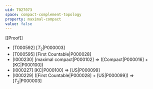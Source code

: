 ```yaml
---
uid: T027073
space: compact-complement-topology
property: maximal-compact
value: false
---
```

[[Proof]]

* [T000592] [$T_2$|P000003]
* [T000595] [First Countable|P000028]
* [I000230] [maximal compact|P000102] => ([Compact|P000016] + [KC|P000100])
* [I000227] [KC|P000100] => [US|P000099]
* [I000229] ([First Countable|P000028] + [US|P000099]) => [$T_2$|P000003]

